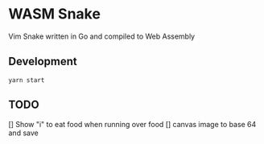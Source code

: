 # WASM Snake

Vim Snake written in Go and compiled to Web Assembly

## Development

`yarn start`

## TODO

[] Show "i" to eat food when running over food
[] canvas image to base 64 and save
